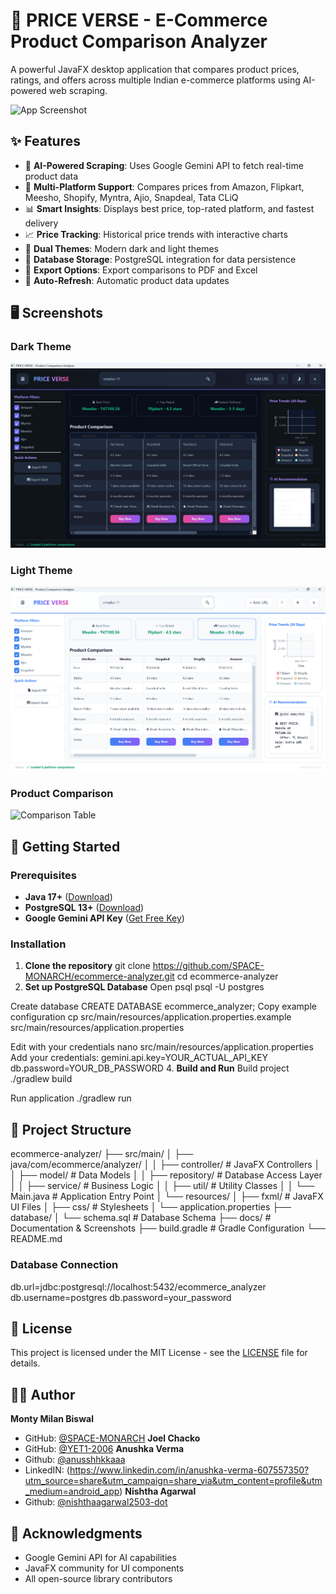 # 🛒 PRICE VERSE - E-Commerce Product Comparison Analyzer

A powerful JavaFX desktop application that compares product prices, ratings, and offers across multiple Indian e-commerce platforms using AI-powered web scraping.

![App Screenshot](docs/screenshot.png)

## ✨ Features

- 🤖 **AI-Powered Scraping**: Uses Google Gemini API to fetch real-time product data
- 🏪 **Multi-Platform Support**: Compares prices from Amazon, Flipkart, Meesho, Shopify, Myntra, Ajio, Snapdeal, Tata CLiQ
- 📊 **Smart Insights**: Displays best price, top-rated platform, and fastest delivery
- 📈 **Price Tracking**: Historical price trends with interactive charts
- 🎨 **Dual Themes**: Modern dark and light themes
- 💾 **Database Storage**: PostgreSQL integration for data persistence
- 📑 **Export Options**: Export comparisons to PDF and Excel
- 🔄 **Auto-Refresh**: Automatic product data updates

## 🖥️ Screenshots

### Dark Theme
![Dark Theme](docs/dark-theme.png)

### Light Theme
![Light Theme](docs/light-theme.png)

### Product Comparison
![Comparison Table](docs/comparison.png)

## 🚀 Getting Started

### Prerequisites

- **Java 17+** ([Download](https://www.oracle.com/java/technologies/downloads/))
- **PostgreSQL 13+** ([Download](https://www.postgresql.org/download/))
- **Google Gemini API Key** ([Get Free Key](https://ai.google.dev))

### Installation

1. **Clone the repository**
git clone https://github.com/SPACE-MONARCH/ecommerce-analyzer.git
cd ecommerce-analyzer
2. **Set up PostgreSQL Database**
Open psql
psql -U postgres

Create database
CREATE DATABASE ecommerce_analyzer;
Copy example configuration
cp src/main/resources/application.properties.example src/main/resources/application.properties

Edit with your credentials
nano src/main/resources/application.properties
Add your credentials:
gemini.api.key=YOUR_ACTUAL_API_KEY
db.password=YOUR_DB_PASSWORD
4. **Build and Run**
Build project
./gradlew build

Run application
./gradlew run
## 📁 Project Structure

ecommerce-analyzer/
├── src/main/
│ ├── java/com/ecommerce/analyzer/
│ │ ├── controller/ # JavaFX Controllers
│ │ ├── model/ # Data Models
│ │ ├── repository/ # Database Access Layer
│ │ ├── service/ # Business Logic
│ │ ├── util/ # Utility Classes
│ │ └── Main.java # Application Entry Point
│ └── resources/
│ ├── fxml/ # JavaFX UI Files
│ ├── css/ # Stylesheets
│ └── application.properties
├── database/
│ └── schema.sql # Database Schema
├── docs/ # Documentation & Screenshots
├── build.gradle # Gradle Configuration
└── README.md

### Database Connection
db.url=jdbc:postgresql://localhost:5432/ecommerce_analyzer
db.username=postgres
db.password=your_password
## 📝 License

This project is licensed under the MIT License - see the [LICENSE](LICENSE) file for details.

## 👨‍💻 Author

**Monty Milan Biswal**
- GitHub: [@SPACE-MONARCH](https://github.com/SPACE-MONARCH)
**Joel Chacko**
- GitHub: [@YET1-2006](https://github.com/YET1-2006)
**Anushka Verma**
- Github: [@anusshhkkaaa](https://github.com/anusshhkkaaa)
- LinkedIN: (https://www.linkedin.com/in/anushka-verma-607557350?utm_source=share&utm_campaign=share_via&utm_content=profile&utm_medium=android_app)
**Nishtha Agarwal**
- Github: [@nishthaagarwal2503-dot](https://github.com/nishthaagarwal2503-dot)


## 🙏 Acknowledgments

- Google Gemini API for AI capabilities
- JavaFX community for UI components
- All open-source library contributors
